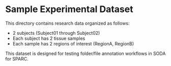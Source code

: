 # Sample Experimental Dataset

This directory contains research data organized as follows:

- 2 subjects (Subject01 through Subject02)
- Each subject has 2 tissue samples
- Each sample has 2 regions of interest (RegionA, RegionB)

This dataset is designed for testing folder/file annotation workflows in SODA for SPARC.
